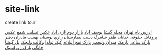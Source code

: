 # site-link
create link tour

<a href="https://paghman.ir/2019/01/04/چجوری-بریم-بام-تهران-مترواتوبوس-و-تاکس/">ادرس بام تهران</a>
<a href="https://paghman.ir/2019/01/04/چه-جوری-برم-گیشا-؟-با-مترو،-اتوبوس،-تاکس/">محله گیشا</a>
<a href="https://paghman.ir/2019/01/04/چه-جوری-برم-یوسف-آباد-؟-بهترین-مسیر-دستر/">یوسف‌ آباد</a>
<a href="https://paghman.ir/2019/01/06/چجوری-برم-بازار-دوم-نازی-آباد/">بازار دوم نازی اباد</a>
<a href="https://paghman.ir/2019/01/06/عکس-تسلیت-شمع-2019/">عکس تسلیت شمع</a>
<a href="https://paghman.ir/2019/01/06/عکس-پروفایل-حقوقی/">عکس پروفایل حقوقی</a>
<a href="https://paghman.ir/2019/01/06/چجوری-برم-خیابان-ظفر؟-خیابان-ظفر-کجاست/">خیابان ظفر</a>
<a href="http://paghman.ir/2019/01/05/شاهرگ-دست-چپ-کجاست؟/">شاهرگ دست</a>
<a href="https://paghman.ir/2019/01/05/بیمارستان-رازی-مترو/">بيمارستان رازي</a>
<a href="http://paghman.ir/2019/01/05/بوستان-بهشت-مادران-چه-جوری-برم-بوستان-ب/">بوستان بهشت مادران</a>
<a href="https://paghman.ir/2019/01/07/دفتر-وکالت-در-ولنجک/">دفتر وکالت ولنجک</a>
<a href="https://paghman.ir/2019/01/07/چه-جوری-برم-پل-گیشا/">پل گیشا</a>
<a href="https://paghman.ir/2019/01/07/چجوری-برم-پارک-ساعی؟-با-اتوبوس،-مترو-،-خ/">lپارک ساعی</a>
<a href="https://paghman.ir/2019/01/07/چه-جوری-برم-نارمک-آسان-ترین-مسیر-نارمک/">نارمک</a>
<a href="https://paghman.ir/2019/01/07/چه-جوری-برم-ولیعصر-چه-طور-برم-میدان-ولیع/">میدان ولیعصر</a>
<a href="https://paghman.ir/2019/01/06/چه-جوری-برم-پارک-نهج-البلاغه؟-آدرس،-نقش/">پارک نهج البلاغه</a>
<a href="https://paghman.ir/2019/01/06/طرز-تهیه-کیک-تولد-خانگی/">کیک تولد خانگی</a>
<a href="https://paghman.ir/2019/01/08/ژوراسیک-چه-جوری-برم-پارک-ژوراسیک/">پارک ژوراسیک</a>
